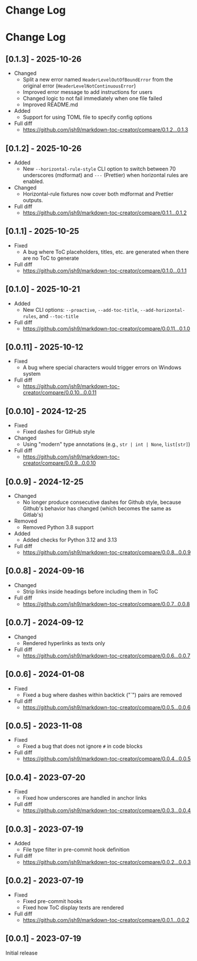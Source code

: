 # Change Log

# Change Log

## [0.1.3] - 2025-10-26

- Changed
  - Split a new error named `HeaderLevelOutOfBoundError` from the original
    error (`HeaderLevelNotContinuousError`)
  - Improved error message to add instructions for users
  - Changed logic to not fail immediately when one file failed
  - Improved README.md
- Added
  - Support for using TOML file to specify config options
- Full diff
  - https://github.com/jsh9/markdown-toc-creator/compare/0.1.2...0.1.3

## [0.1.2] - 2025-10-26

- Added
  - New `--horizontal-rule-style` CLI option to switch between 70 underscores
    (mdformat) and `---` (Prettier) when horizontal rules are enabled.
- Changed
  - Horizontal-rule fixtures now cover both mdformat and Prettier outputs.
- Full diff
  - https://github.com/jsh9/markdown-toc-creator/compare/0.1.1...0.1.2

## [0.1.1] - 2025-10-25

- Fixed
  - A bug where ToC placeholders, titles, etc. are generated when there are no
    ToC to generate
- Full diff
  - https://github.com/jsh9/markdown-toc-creator/compare/0.1.0...0.1.1

## [0.1.0] - 2025-10-21

- Added
  - New CLI options: `--proactive`, `--add-toc-title`,
    `--add-horizontal-rules`, and `--toc-title`
- Full diff
  - https://github.com/jsh9/markdown-toc-creator/compare/0.0.11...0.1.0

## [0.0.11] - 2025-10-12

- Fixed
  - A bug where special characters would trigger errors on Windows system
- Full diff
  - https://github.com/jsh9/markdown-toc-creator/compare/0.0.10...0.0.11

## [0.0.10] - 2024-12-25

- Fixed
  - Fixed dashes for GitHub style
- Changed
  - Using "modern" type annotations (e.g., `str | int | None`, `list[str]`)
- Full diff
  - https://github.com/jsh9/markdown-toc-creator/compare/0.0.9...0.0.10

## [0.0.9] - 2024-12-25

- Changed
  - No longer produce consecutive dashes for Github style, because Github's
    behavior has changed (which becomes the same as Gitlab's)
- Removed
  - Removed Python 3.8 support
- Added
  - Added checks for Python 3.12 and 3.13
- Full diff
  - https://github.com/jsh9/markdown-toc-creator/compare/0.0.8...0.0.9

## [0.0.8] - 2024-09-16

- Changed
  - Strip links inside headings before including them in ToC
- Full diff
  - https://github.com/jsh9/markdown-toc-creator/compare/0.0.7...0.0.8

## [0.0.7] - 2024-09-12

- Changed
  - Rendered hyperlinks as texts only
- Full diff
  - https://github.com/jsh9/markdown-toc-creator/compare/0.0.6...0.0.7

## [0.0.6] - 2024-01-08

- Fixed
  - Fixed a bug where dashes within backtick ("\`") pairs are removed
- Full diff
  - https://github.com/jsh9/markdown-toc-creator/compare/0.0.5...0.0.6

## [0.0.5] - 2023-11-08

- Fixed
  - Fixed a bug that does not ignore `#` in code blocks
- Full diff
  - https://github.com/jsh9/markdown-toc-creator/compare/0.0.4...0.0.5

## [0.0.4] - 2023-07-20

- Fixed
  - Fixed how underscores are handled in anchor links
- Full diff
  - https://github.com/jsh9/markdown-toc-creator/compare/0.0.3...0.0.4

## [0.0.3] - 2023-07-19

- Added
  - File type filter in pre-commit hook definition
- Full diff
  - https://github.com/jsh9/markdown-toc-creator/compare/0.0.2...0.0.3

## [0.0.2] - 2023-07-19

- Fixed
  - Fixed pre-commit hooks
  - Fixed how ToC display texts are rendered
- Full diff
  - https://github.com/jsh9/markdown-toc-creator/compare/0.0.1...0.0.2

## [0.0.1] - 2023-07-19

Initial release
